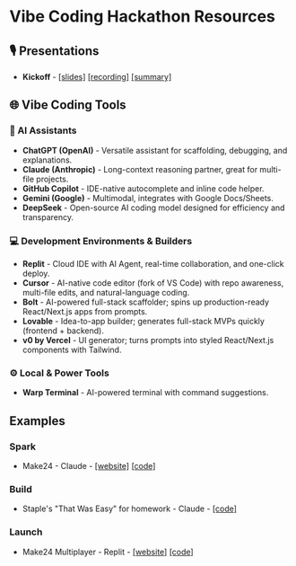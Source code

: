# Vibe Coding Hackathon Resources

## 🎙️ Presentations
* **Kickoff** - [[slides]](https://docs.google.com/presentation/d/1IsNzGEAfMPr5f6jwQ6ePVrL560r_8gN4i24ojO6NjZE/edit?usp=sharing) [[recording]](https://drive.google.com/file/d/1LbS1KWQrskK2SPZC32OLz5nx2bG1NpPO/view?usp=drive_link) [[summary]](https://docs.google.com/document/d/1u4vYx87usg4Cw01ywGhHVO8I-epPNkk2DIyPlUbnbc8/edit?usp=sharing)

## 🌐 Vibe Coding Tools

### 🤖 AI Assistants
* **ChatGPT (OpenAI)** - Versatile assistant for scaffolding, debugging, and explanations.
* **Claude (Anthropic)** - Long-context reasoning partner, great for multi-file projects.
* **GitHub Copilot** - IDE-native autocomplete and inline code helper.
* **Gemini (Google)** - Multimodal, integrates with Google Docs/Sheets.
* **DeepSeek** - Open-source AI coding model designed for efficiency and transparency.

### 💻 Development Environments & Builders

* **Replit** - Cloud IDE with AI Agent, real-time collaboration, and one-click deploy.
* **Cursor** - AI-native code editor (fork of VS Code) with repo awareness, multi-file edits, and natural-language coding.
* **Bolt** - AI-powered full-stack scaffolder; spins up production-ready React/Next.js apps from prompts.
* **Lovable** - Idea-to-app builder; generates full-stack MVPs quickly (frontend + backend).
* **v0 by Vercel** - UI generator; turns prompts into styled React/Next.js components with Tailwind.

### ⚙️ Local & Power Tools

* **Warp Terminal** - AI-powered terminal with command suggestions.

## Examples
### Spark
- Make24 - Claude - [[website]](https://make24-claude.vercel.app) [[code]](/examples/Claude4-Make24)

### Build
- Staple's "That Was Easy" for homework - Claude - [[code]](/examples/Claude4-ThatWasEasy)
### Launch
- Make24 Multiplayer - Replit - [[website]](https://make24-replit.onrender.com) [[code]](/examples/Replit-Make24)
